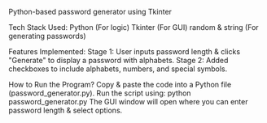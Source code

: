 Python-based password generator using Tkinter 

Tech Stack Used:
Python (For logic)
Tkinter (For GUI)
random & string (For generating passwords)

Features Implemented:
Stage 1: User inputs password length & clicks "Generate" to display a password with alphabets.
Stage 2: Added checkboxes to include alphabets, numbers, and special symbols.

How to Run the Program?
Copy & paste the code into a Python file (password_generator.py).
Run the script using:
python password_generator.py
The GUI window will open where you can enter password length & select options.
